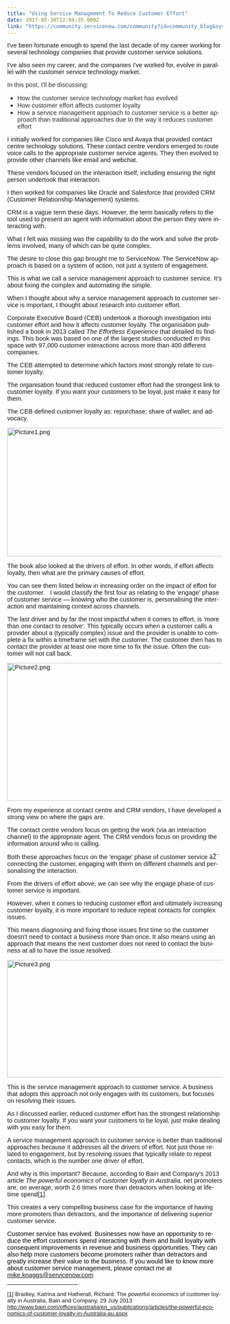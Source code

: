 ```yaml
---
title: "Using Service Management To Reduce Customer Effort"
date: 2017-05-30T12:04:35.000Z
link: "https://community.servicenow.com/community?id=community_blog&sys_id=b0dc6665dbd0dbc01dcaf3231f961958"
---
```

<p><span lang="EN-AU" style="font-size: 11.0pt; font-family: Arial; color: #191919;">I've been fortunate enough to spend the last decade of my career working for several technology companies that provide customer service solutions. </span></p><p></p><p><span lang="EN-AU" style="font-size: 11.0pt; font-family: Arial; color: #191919;">I've also seen my career, and the companies I've worked for, evolve in parallel with the customer service technology market.</span></p><p></p><p><span lang="EN-AU" style="font-size: 11pt; font-family: Arial; color: #303030;">In this post, I'll be discussing:</span></p><ul><li><span lang="EN-AU" style="font-size: 11pt; font-family: Arial; color: #303030;">How the customer service technology market has evolved</span></li><li><span lang="EN-AU" style="font-size: 11pt; font-family: Arial; color: #303030;">How customer effort affects customer loyalty</span></li><li><span lang="EN-AU" style="font-size: 11pt; font-family: Arial; color: #303030;">How a service management approach to customer service is a better approach than traditional approaches due to the way it reduces customer effort</span></li></ul><p></p><p><span lang="EN-AU" style="font-size: 11.0pt; font-family: Arial; color: #191919;">I initially worked for companies like Cisco and Avaya that provided contact centre technology solutions. These contact centre vendors emerged to route voice calls to the appropriate customer service agents. They then evolved to provide other channels like email and webchat.</span></p><p></p><p><span lang="EN-AU" style="font-size: 11.0pt; font-family: Arial; color: #191919;">These vendors focused on the interaction itself, including ensuring the right person undertook that interaction. </span></p><p></p><p><span lang="EN-AU" style="font-size: 11.0pt; font-family: Arial; color: #191919;">I then worked for companies like Oracle and Salesforce that provided CRM (Customer Relationship Management) systems. </span></p><p></p><p><span lang="EN-AU" style="font-size: 11.0pt; font-family: Arial; color: #191919;">CRM is a vague term these days. However, the term basically refers to the tool used to present an agent with information about the person they were interacting with.</span></p><p></p><p><span lang="EN-AU" style="font-size: 11.0pt; font-family: Arial; color: #191919;">What I felt was missing was the capability to do the work and solve the problems involved, many of which can be quite complex. </span></p><p></p><p><span lang="EN-AU" style="font-size: 11.0pt; font-family: Arial; color: #191919;">The desire to close this gap brought me to ServiceNow. The ServiceNow approach is based on a system of action, not just a system of engagement.   </span></p><p></p><p><span lang="EN-AU" style="font-size: 11.0pt; font-family: Arial; color: #191919;">This is what we call a service management approach to customer service. It's about fixing the complex and automating the simple.</span></p><p></p><p><span lang="EN-AU" style="font-size: 11.0pt; font-family: Arial; color: #191919;">When I thought about why a service management approach to customer service is important, I thought about research into customer effort. </span></p><p></p><p><span lang="EN-AU" style="font-size: 11.0pt; font-family: Arial; color: #191919;">Corporate Executive Board (CEB) undertook a thorough investigation into customer effort and how it affects customer loyalty. The organisation published a book in 2013 called <em>The Effortless Experience</em> that detailed its findings. This book was based on one of the largest studies conducted in this space with 97,000 customer interactions across more than 400 different companies. </span></p><p></p><p><span lang="EN-AU" style="font-size: 11.0pt; font-family: Arial; color: #191919;">The CEB attempted to determine which factors most strongly relate to customer loyalty.</span></p><p></p><p><span lang="EN-AU" style="font-size: 11.0pt; font-family: Arial; color: #191919;">The organisation found that reduced customer effort had the strongest link to customer loyalty. If you want your customers to be loyal, just make it easy for them. </span></p><p></p><p><span lang="EN-AU" style="font-size: 11.0pt; font-family: Arial; color: #191919;">The CEB defined customer loyalty as: </span><span lang="EN-AU" style="font-size: 11.0pt; font-family: Arial; color: #191919;">repurchase; </span><span lang="EN-AU" style="font-size: 11.0pt; font-family: Arial; color: #191919;">share of wallet; and </span><span lang="EN-AU" style="font-size: 11.0pt; font-family: Arial; color: #191919;">advocacy.</span></p><p><span lang="EN-AU" style="font-size: 11.0pt; font-family: Arial; color: #191919;"><img   alt="Picture1.png" class="image-1 jive-image" height="300" src="8a284c0adbdcd3041dcaf3231f961981.iix" style="float: none; height: 300px; width: 619.93px;" width="620"/></span></p><p></p><p><span lang="EN-AU" style="font-size: 11.0pt; font-family: Arial; color: #191919;">The book also looked at the drivers of effort. In other words, if effort affects loyalty, then what are the primary causes of effort. </span></p><p></p><p><span lang="EN-AU" style="font-size: 11.0pt; font-family: Arial; color: #191919;">You can see them listed below in increasing order on the impact of effort for the customer.   I would classify the first four as relating to the 'engage' phase of customer service — knowing who the customer is, personalising the interaction and maintaining context across channels. </span></p><p></p><p><span lang="EN-AU" style="font-size: 11.0pt; font-family: Arial; color: #191919;">The last driver and by far the most impactful when it comes to effort, is 'more than one contact to resolve'. This typically occurs when a customer calls a provider about a (typically complex) issue and the provider is unable to complete a fix within a timeframe set with the customer. The customer then has to contact the provider at least one more time to fix the issue. Often the customer will not call back.</span></p><p><span lang="EN-AU" style="font-size: 11.0pt; font-family: Arial; color: #191919;"><img   alt="Picture2.png" class="image-2 jive-image" src="07eb637ddbd81704ed6af3231f961915.iix" style="width: 620px; height: 321px;"/></span></p><p><span lang="EN-AU" style="font-size: 11.0pt; font-family: Arial; color: #191919;">From my experience at contact centre and CRM vendors, I have developed a strong view on where the gaps are. </span></p><p></p><p><span lang="EN-AU" style="font-size: 11.0pt; font-family: Arial; color: #191919;">The contact centre vendors focus on getting the work (via an interaction channel) to the appropriate agent. The CRM vendors focus on providing the information around who is calling. </span></p><p></p><p><span lang="EN-AU" style="font-size: 11.0pt; font-family: Arial; color: #191919;">Both these approaches focus on the 'engage' phase of customer service </span>âŽ¯ <span lang="EN-AU" style="font-size: 11.0pt; font-family: Arial; color: #191919;">connecting the customer, engaging with them on different channels and personalising the interaction. </span></p><p></p><p><span lang="EN-AU" style="font-size: 11.0pt; font-family: Arial; color: #191919;">From the drivers of effort above, we can see why the engage phase of customer service is important.</span></p><p></p><p><span lang="EN-AU" style="font-size: 11.0pt; font-family: Arial; color: #191919;">However, when it comes to reducing customer effort and ultimately increasing customer loyalty, it is more important to reduce repeat contacts for complex issues.</span></p><p></p><p><span lang="EN-AU" style="font-size: 11.0pt; font-family: Arial; color: #191919;">This means diagnosing and fixing those issues first time so the customer doesn't need to contact a business more than once. It also means using an approach that means the next customer does not need to contact the business at all to have the issue resolved.</span></p><p></p><p><span lang="EN-AU" style="font-size: 11.0pt; font-family: Arial; color: #191919;"><img   alt="Picture3.png" class="image-3 jive-image" height="274" src="ed9d8142db9c97041dcaf3231f961951.iix" style="width: 636px; height: 273.89px;" width="636"/></span></p><p></p><p><span lang="EN-AU" style="font-size: 11.0pt; font-family: Arial; color: #191919;">This is the service management approach to customer service. A business that adopts this approach not only engages with its customers, but focuses on resolving their issues.</span></p><p></p><p><span lang="EN-AU" style="font-size: 11.0pt; font-family: Arial; color: #191919;">As I discussed earlier, reduced customer effort has the strongest relationship to customer loyalty. If you want your customers to be loyal, just make dealing with you easy for them.</span></p><p></p><p><span lang="EN-AU" style="font-size: 11.0pt; font-family: Arial; color: #191919;">A service management approach to customer service is better than traditional approaches because it addresses all the drivers of effort. Not just those related to engagement, but by resolving issues that typically relate to repeat contacts, which is the number one driver of effort. </span></p><p></p><p><span lang="EN-AU" style="font-size: 11.0pt; font-family: Arial; color: #191919;">And why is this important? Because, according to Bain and Company's 2013 article <em>The powerful economics of customer loyalty in Australia,</em> net promoters are, on average, worth 2.6 times more than detractors when looking at lifetime spend<a href="#_ftn1" name="_ftnref1" title=""><span lang="EN-AU" style="font-size: 11pt; color: #191919;">[1]</span></a>. </span></p><p></p><p><span lang="EN-AU" style="font-size: 11.0pt; font-family: Arial; color: #191919;">This creates a very compelling business case for the importance of having more promoters than detractors, and the importance of delivering superior customer service.</span></p><p></p><p><span lang="EN-AU" style="font-size: 11.0pt; font-family: Arial; color: black;">Customer service has evolved. Businesses now have an opportunity to reduce the effort customers spend interacting with them and build loyalty with consequent improvements in revenue and business opportunities. They can also help more customers become promoters rather than detractors and greatly increase their value to the business. If you would like to know more about customer service management, please contact me at </span><span lang="EN-AU" style="font-size: 12.0pt; font-family: Cambria;"><a href="mailto:mike.knaggs@servicenow.com"><span style="font-size: 11.0pt; font-family: Arial;">mike.knaggs@servicenow.com</span></a></span></p><p></p><hr align="left" size="1" width="33%"/><p><a href="#_ftnref1" name="_ftn1" title=""><span lang="EN-AU" style="font-size: 10.0pt; font-family: Arial;"><span lang="EN-AU" style="font-size: 10pt;">[1]</span></span></a><span lang="EN-AU" style="font-size: 10.0pt; font-family: Arial;"><span> Bradley, Katrina and Hatherall, Richard: The powerful economics of customer loyalty in Australia, Bain and Company, 29 July 2013 </span><a title="" _jive_internal="true" href="http://www.bain.com/offices/australia/en_us/publications/articles/the-powerful-economics-of-customer-loyalty-in-Australia-au.aspx" rel="nofollow" target="_blank">http://www.bain.com/offices/australia/en_us/publications/articles/the-powerful-economics-of-customer-loyalty-in-Australia-au.aspx</a></span></p>